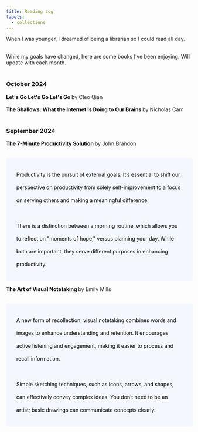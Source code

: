 ```yaml
---
title: Reading Log
labels: 
  - collections
---
```



<p> When I was younger, I dreamed of being a librarian so I could read all day. <br><br>

While my goals have changed, here are some books I’ve been enjoying. Will update with each month. <br><br>

<h3>October 2024</h3> 

<b>
    <a href="https://cleoqian.com/Let-s-Go-Let-s-Go-Let-s-Go" style="text-decoration: none; color: #000;">
        Let's Go Let's Go Let's Go
    </a>
</b> by Cleo Qian <br><br>

<b>
    <a href="https://www.nicholascarr.com/?page_id=16" style="text-decoration: none; color: #000;">
        The Shallows: What the Internet Is Doing to Our Brains
    </a>
</b> by Nicholas Carr <br><br>

<h3>September 2024</h3>


<b>
    <a href="https://www.sevenminutesolution.com/" style="text-decoration: none; color: #000;">
        The 7-Minute Productivity Solution
    </a>
</b> by John Brandon <br><br>

<p style="padding: 2em 2em; background: #f5f7ff; border-radius: 4px; color: #000; width: 90%; line-height: 2.5;"> Productivity is the pursuit of external goals. It’s essential to shift our perspective on productivity from solely self-improvement to a focus on serving others and making a meaningful difference. <br><br> There is a distinction between a morning routine, which allows you to reflect on "moments of hope," versus planning your day. While both are important, they serve different purposes in enhancing productivity.
</p>

<b>
    <a href="https://emilyamills.com/book/" style="text-decoration: none; color: #000;">
        The Art of Visual Notetaking
    </a>
</b> by Emily Mills <br><br>

<p style="padding: 2em 2em; background: #f5f7ff; border-radius: 4px; color: #000; width: 90%; line-height: 2.5;"> A new form of recollection, visual notetaking combines words and images to enhance understanding and retention. It encourages active listening and engagement, making it easier to process and recall information. <br><br> Simple sketching techniques, such as icons, arrows, and shapes, can effectively convey complex ideas. You don’t need to be an artist; basic drawings can communicate concepts clearly.
</p>

 
<!-- <p><b>Quiet: The Power of Introverts in a World That Can't Stop Talking</b> Susan Cain</p>

<!-- <p style="padding: 2em 2em; background: #f5f7ff; border-radius: 4px; color: #000; width: 90%; line-height: 2.5;">
  Takeways: Productivity is the pursuit of the external. There is a different between morning routine, which allows you to capture hope moments versus planning your day</p> --> 

<!-- <p><b>The Ruthless Elimination of Hurry</b> Kohei Saito
</p> -->

<!-- <p><b>Slow Down: The Degrowth Manifesto</b> John Brandon</p> -->


<!-- <h2>Favorite Reads </h2>

<a href="https://educ3582020.pubpub.org/pub/makereducation/release/1">Maker Education: How Makerspaces Can Change How Students Interact With Technology</a> -->